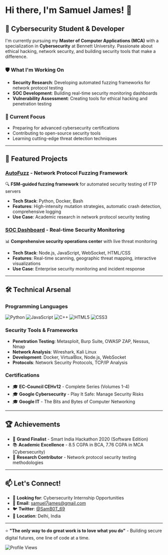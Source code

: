 # Hi there, I'm Samuel James! 👋

## 🔐 Cybersecurity Student & Developer

I'm currently pursuing my **Master of Computer Applications (MCA)** with a specialization in **Cybersecurity** at Bennett University. Passionate about ethical hacking, network security, and building security tools that make a difference.

### 🛡️ What I'm Working On
- **Security Research**: Developing automated fuzzing frameworks for network protocol testing
- **SOC Development**: Building real-time security monitoring dashboards
- **Vulnerability Assessment**: Creating tools for ethical hacking and penetration testing

### 🎯 Current Focus
- Preparing for advanced cybersecurity certifications
- Contributing to open-source security tools
- Learning cutting-edge threat detection techniques

---

## 🚀 Featured Projects

### [AutoFuzz](https://github.com/samuel7james/Autofuzz) - Network Protocol Fuzzing Framework
🔍 **FSM-guided fuzzing framework** for automated security testing of FTP servers
- **Tech Stack**: Python, Docker, Bash
- **Features**: High-intensity mutation strategies, automatic crash detection, comprehensive logging
- **Use Case**: Academic research in network protocol security testing

### [SOC Dashboard](https://github.com/samuel7james/soc-dashboard) - Real-time Security Monitoring
📊 **Comprehensive security operations center** with live threat monitoring
- **Tech Stack**: Node.js, JavaScript, WebSocket, HTML/CSS
- **Features**: Real-time scanning, geographic threat mapping, interactive visualizations
- **Use Case**: Enterprise security monitoring and incident response

---

## 🛠️ Technical Arsenal

### Programming Languages
![Python](https://img.shields.io/badge/Python-3776AB?style=for-the-badge&logo=python&logoColor=white)
![JavaScript](https://img.shields.io/badge/JavaScript-F7DF1E?style=for-the-badge&logo=javascript&logoColor=black)
![C++](https://img.shields.io/badge/C++-00599C?style=for-the-badge&logo=cplusplus&logoColor=white)
![HTML5](https://img.shields.io/badge/HTML5-E34F26?style=for-the-badge&logo=html5&logoColor=white)
![CSS3](https://img.shields.io/badge/CSS3-1572B6?style=for-the-badge&logo=css3&logoColor=white)

### Security Tools & Frameworks
- **Penetration Testing**: Metasploit, Burp Suite, OWASP ZAP, Nessus, Nmap
- **Network Analysis**: Wireshark, Kali Linux
- **Development**: Docker, VirtualBox, Node.js, WebSocket
- **Protocols**: Network Security Protocols, TCP/IP Analysis

### Certifications
- 🎓 **EC-Council CEHv12** - Complete Series (Volumes 1-4)
- 🎓 **Google Cybersecurity** - Play It Safe: Manage Security Risks
- 🎓 **Google IT** - The Bits and Bytes of Computer Networking

---

## 🏆 Achievements

- 🥇 **Grand Finalist** - Smart India Hackathon 2020 (Software Edition)
- 📚 **Academic Excellence** - 8.5 CGPA in BCA, 7.76 CGPA in MCA (Cybersecurity)
- 🔬 **Research Contributor** - Network protocol security testing methodologies

---

## 📫 Let's Connect!

- 💼 **Looking for**: Cybersecurity Internship Opportunities
- 📧 **Email**: samuel7james@gmail.com
- 🐦 **Twitter**: [@SamB0T_69](https://twitter.com/SamB0T_69)
- 📍 **Location**: Delhi, India

---

⭐ **"The only way to do great work is to love what you do"** - Building secure digital futures, one line of code at a time.

![Profile Views](https://komarev.com/ghpvc/?username=samuel7james&color=green)
